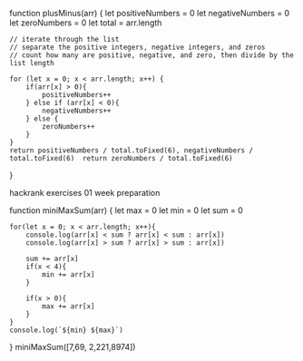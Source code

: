 function plusMinus(arr) {
    let positiveNumbers = 0
    let negativeNumbers = 0
    let zeroNumbers = 0
    let total = arr.length

    // iterate through the list
    // separate the positive integers, negative integers, and zeros
    // count how many are positive, negative, and zero, then divide by the list length

    for (let x = 0; x < arr.length; x++) {
        if(arr[x] > 0){
            positiveNumbers++
        } else if (arr[x] < 0){
            negativeNumbers++
        } else {
            zeroNumbers++
        }
    }
    return positiveNumbers / total.toFixed(6), negativeNumbers / total.toFixed(6)  return zeroNumbers / total.toFixed(6)

}

hackrank exercises 01 week preparation

function miniMaxSum(arr) {
    let max = 0
    let min = 0
    let sum = 0
    
    for(let x = 0; x < arr.length; x++){
        console.log(arr[x] < sum ? arr[x] < sum : arr[x])
        console.log(arr[x] > sum ? arr[x] > sum : arr[x])

        sum += arr[x]
        if(x < 4){
            min += arr[x]
        }

        if(x > 0){
            max += arr[x]
        }
    }
    console.log(`${min} ${max}`)

}
miniMaxSum([7,69, 2,221,8974])
